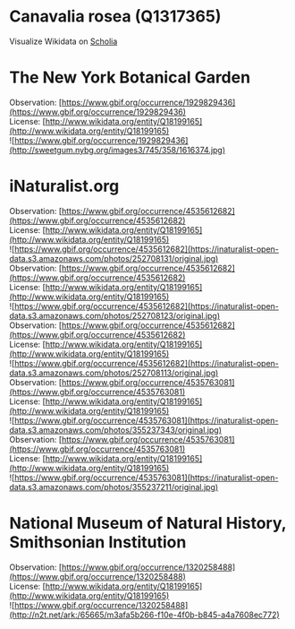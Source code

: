 
Canavalia rosea (Q1317365)
==========================
  
Visualize Wikidata on [Scholia](https://scholia.toolforge.org/taxon/Q1317365)
# The New York Botanical Garden
  
Observation: [https://www.gbif.org/occurrence/1929829436](https://www.gbif.org/occurrence/1929829436)  
License: [http://www.wikidata.org/entity/Q18199165](http://www.wikidata.org/entity/Q18199165)  
![https://www.gbif.org/occurrence/1929829436](http://sweetgum.nybg.org/images3/745/358/1616374.jpg)
# iNaturalist.org
  
Observation: [https://www.gbif.org/occurrence/4535612682](https://www.gbif.org/occurrence/4535612682)  
License: [http://www.wikidata.org/entity/Q18199165](http://www.wikidata.org/entity/Q18199165)  
![https://www.gbif.org/occurrence/4535612682](https://inaturalist-open-data.s3.amazonaws.com/photos/252708131/original.jpg)  
Observation: [https://www.gbif.org/occurrence/4535612682](https://www.gbif.org/occurrence/4535612682)  
License: [http://www.wikidata.org/entity/Q18199165](http://www.wikidata.org/entity/Q18199165)  
![https://www.gbif.org/occurrence/4535612682](https://inaturalist-open-data.s3.amazonaws.com/photos/252708123/original.jpg)  
Observation: [https://www.gbif.org/occurrence/4535612682](https://www.gbif.org/occurrence/4535612682)  
License: [http://www.wikidata.org/entity/Q18199165](http://www.wikidata.org/entity/Q18199165)  
![https://www.gbif.org/occurrence/4535612682](https://inaturalist-open-data.s3.amazonaws.com/photos/252708113/original.jpg)  
Observation: [https://www.gbif.org/occurrence/4535763081](https://www.gbif.org/occurrence/4535763081)  
License: [http://www.wikidata.org/entity/Q18199165](http://www.wikidata.org/entity/Q18199165)  
![https://www.gbif.org/occurrence/4535763081](https://inaturalist-open-data.s3.amazonaws.com/photos/355237343/original.jpg)  
Observation: [https://www.gbif.org/occurrence/4535763081](https://www.gbif.org/occurrence/4535763081)  
License: [http://www.wikidata.org/entity/Q18199165](http://www.wikidata.org/entity/Q18199165)  
![https://www.gbif.org/occurrence/4535763081](https://inaturalist-open-data.s3.amazonaws.com/photos/355237211/original.jpg)
# National Museum of Natural History, Smithsonian Institution
  
Observation: [https://www.gbif.org/occurrence/1320258488](https://www.gbif.org/occurrence/1320258488)  
License: [http://www.wikidata.org/entity/Q18199165](http://www.wikidata.org/entity/Q18199165)  
![https://www.gbif.org/occurrence/1320258488](http://n2t.net/ark:/65665/m3afa5b266-f10e-4f0b-b845-a4a7608ec772)